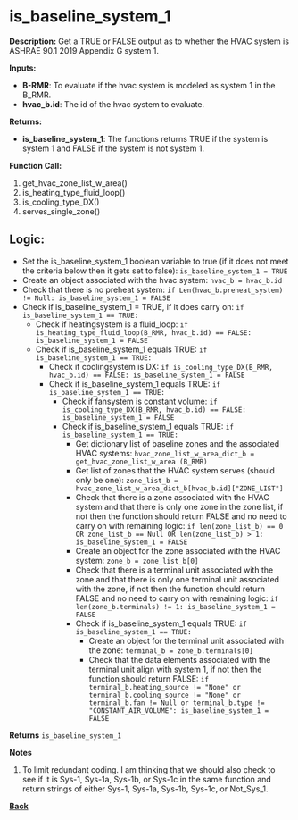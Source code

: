 # is_baseline_system_1  

**Description:** Get a TRUE or FALSE output as to whether the HVAC system is ASHRAE 90.1 2019 Appendix G system 1.  

**Inputs:**  
- **B-RMR**: To evaluate if the hvac system is modeled as system 1 in the B_RMR.   
- **hvac_b.id**: The id of the hvac system to evaluate.  

**Returns:**  
- **is_baseline_system_1**: The functions returns TRUE if the system is system 1 and FALSE if the system is not system 1.  
 
**Function Call:** 
1. get_hvac_zone_list_w_area()  
2. is_heating_type_fluid_loop()
3. is_cooling_type_DX()
4. serves_single_zone()

## Logic:  
- Set the is_baseline_system_1 boolean variable to true (if it does not meet the criteria below then it gets set to false): `is_baseline_system_1 = TRUE`  
- Create an object associated with the hvac system: `hvac_b = hvac_b.id`  
- Check that there is no preheat system: `if Len(hvac_b.preheat_system) != Null: is_baseline_system_1 = FALSE`  
- Check if is_baseline_system_1 = TRUE, if it does carry on: `if is_baseline_system_1 == TRUE:`   
    - Check if heatingsystem is a fluid_loop: `if is_heating_type_fluid_loop(B_RMR, hvac_b.id) == FALSE: is_baseline_system_1 = FALSE`   
    - Check if is_baseline_system_1 equals TRUE: `if is_baseline_system_1 == TRUE:`  
        - Check if coolingsystem is DX: `if is_cooling_type_DX(B_RMR, hvac_b.id) == FALSE: is_baseline_system_1 = FALSE`
        - Check if is_baseline_system_1 equals TRUE: `if is_baseline_system_1 == TRUE:`  
            - Check if fansystem is constant volume: `if is_cooling_type_DX(B_RMR, hvac_b.id) == FALSE: is_baseline_system_1 = FALSE`
            - Check if is_baseline_system_1 equals TRUE: `if is_baseline_system_1 == TRUE:`  
                - Get dictionary list of baseline zones and the associated HVAC systems: `hvac_zone_list_w_area_dict_b = get_hvac_zone_list_w_area (B_RMR)`  
                - Get list of zones that the HVAC system serves (should only be one): `zone_list_b = hvac_zone_list_w_area_dict_b[hvac_b.id]["ZONE_LIST"]`  
                - Check that there is a zone associated with the HVAC system and that there is only one zone in the zone list, if not then the function should return FALSE and no need to carry on with remaining logic: `if len(zone_list_b) == 0 OR zone_list_b == Null OR len(zone_list_b) > 1: is_baseline_system_1 = FALSE`  
                - Create an object for the zone associated with the HVAC system: `zone_b = zone_list_b[0]`
                - Check that there is a terminal unit associated with the zone and that there is only one terminal unit associated with the zone, if not then the function should return FALSE and no need to carry on with remaining logic: `if len(zone_b.terminals) != 1: is_baseline_system_1 = FALSE`  
                - Check if is_baseline_system_1 equals TRUE: `if is_baseline_system_1 == TRUE:`  
                    - Create an object for the terminal unit associated with the zone: `terminal_b = zone_b.terminals[0]`  
                    - Check that the data elements associated with the terminal unit align with system 1, if not then the function should return FALSE: `if terminal_b.heating_source != "None" or terminal_b.cooling_source != "None" or terminal_b.fan != Null or terminal_b.type != "CONSTANT_AIR_VOLUME": is_baseline_system_1 = FALSE`  

**Returns** `is_baseline_system_1`  

**Notes**
1. To limit redundant coding. I am thinking that we should also check to see if it is Sys-1, Sys-1a, Sys-1b, or Sys-1c in the same function and return strings of either Sys-1, Sys-1a, Sys-1b, Sys-1c, or Not_Sys_1.

**[Back](../_toc.md)**